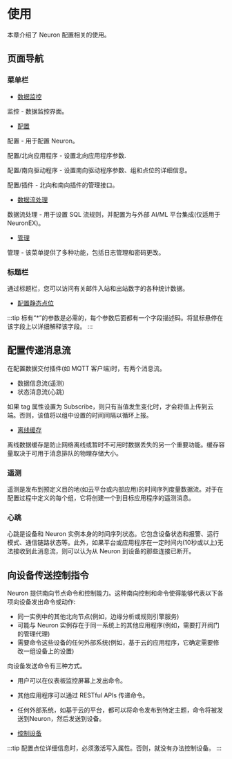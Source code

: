 # 使用

本章介绍了 Neuron 配置相关的使用。

## 页面导航

### 菜单栏

* [数据监控](./monitoring.md)

监控 - 数据监控界面。

* [配置](../configuration/configuration.md)

配置 - 用于配置 Neuron。

配置/北向应用程序 - 设置北向应用程序参数.

配置/南向驱动程序 - 设置南向驱动程序参数、组和点位的详细信息。

配置/插件 - 北向和南向插件的管理接口。

* [数据流处理](../data-streaming/data-streaming.md)

数据流处理 - 用于设置 SQL 流规则，并配置为与外部 AI/ML 平台集成(仅适用于 NeuronEX)。

* [管理](./admin/admin.md)

管理 - 该菜单提供了多种功能，包括日志管理和密码更改。

### 标题栏

通过标题栏，您可以访问有关邮件入站和出站数字的各种统计数据。

* [配置静态点位](./dashboard/data-statistics.md)

:::tip
标有“*”的参数是必需的，每个参数后面都有一个字段描述码。将鼠标悬停在该字段上以详细解释该字段。
:::

## 配置传递消息流

在配置数据交付插件(如 MQTT 客户端)时，有两个消息流。

* 数据信息流(遥测)
* 状态消息流(心跳)

如果 tag 属性设置为 Subscribe，则只有当值发生变化时，才会将值上传到云端。否则，该值将以组中设置的时间间隔以循环上报。


* [离线缓存](./offline-data-cache.md)

离线数据缓存是防止网络离线或暂时不可用时数据丢失的另一个重要功能。缓存容量取决于可用于消息排队的物理存储大小。

### 遥测

遥测是发布到预定义目的地(如云平台或内部应用)的时间序列度量数据流。对于在配置过程中定义的每个组，它将创建一个到目标应用程序的遥测消息。

### 心跳


心跳是设备和 Neuron 实例本身的时间序列状态。它包含设备状态和报警、运行模式、通信链路状态等。此外，如果平台或应用程序在一定时间内(10秒或以上)无法接收到此消息流，则可以认为从 Neuron 到设备的那些连接已断开。

## 向设备传送控制指令

Neuron 提供南向节点命令和控制能力。这种南向控制和命令使得能够代表以下各项向设备发出命令或动作:

* 同一实例中的其他北向节点(例如，边缘分析或规则引擎服务)
* 可能与 Neuron 实例存在于同一系统上的其他应用程序(例如，需要打开阀门的管理代理)
* 需要命令这些设备的任何外部系统(例如，基于云的应用程序，它确定需要修改一组设备上的设置)

向设备发送命令有三种方式。
* 用户可以在仪表板监控屏幕上发出命令。
* 其他应用程序可以通过 RESTful APIs 传递命令。
* 任何外部系统，如基于云的平台，都可以将命令发布到特定主题，命令将被发送到Neuron，然后发送到设备。

* [控制设备](./device-control.md)

:::tip
配置点位详细信息时，必须激活写入属性。否则，就没有办法控制设备。
:::